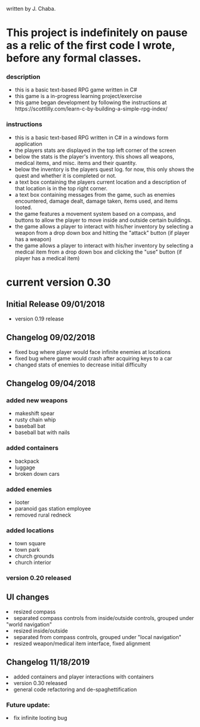 written by J. Chaba.

<h1> This project is indefinitely on pause as a relic of the first code I wrote, before any formal classes. </h1>

<h3>description</h3>
<ul>
<li>this is a basic text-based RPG game written in C#</li>
<li>this game is a in-progress learning project/exercise</li>
<li>this game began development by following the instructions at https://scottlilly.com/learn-c-by-building-a-simple-rpg-index/</li>
</ul>

<h3>instructions</h3>
<ul>
<li>this is a basic text-based RPG written in C# in a windows form application</li>

<li>the players stats are displayed in the top left corner of the screen</li>
<li>below the stats is the player's inventory. this shows all weapons, medical items, and misc. items and their quantity.</li>
<li>below the inventory is the players quest log. for now, this only shows the quest and whether it is completed or not.</li>
<li>a text box containing the players current location and a description of that location is in the top right corner.</li>
<li>a text box containing messages from the game, such as enemies encountered, damage dealt, damage taken, items used, and items looted.</li>

<li>the game features a movement system based on a compass, and buttons to allow the player to move inside and outside certain buildings.</li>

<li>the game allows a player to interact with his/her inventory by selecting a weapon from a drop down box and hitting the "attack" button (if player has a weapon)</li>

<li>the game allows a player to interact with his/her inventory by selecting a medical item from a drop down box and clicking the "use" button (if player has a medical item)</li>
</ul>

<h1>current version 0.30</h1>

<h2>Initial Release 09/01/2018</h2>
<ul>
<li>version 0.19 release</li>
</ul>
<h2>Changelog 09/02/2018</h2>
<ul>
<li>fixed bug where player would face infinite enemies at locations</li>
<li>fixed bug where game would crash after acquiring keys to a car</li>
<li>changed stats of enemies to decrease initial difficulty</li>
</ul>
<h2>Changelog 09/04/2018</h2>

<h3>added new weapons</h3>
<ul>
<li>makeshift spear</li>
<li>rusty chain whip</li>
<li>baseball bat</li>
<li>baseball bat with nails</li>
</ul>
<h3>added containers</h3>
<ul>
<li>backpack</li>
<li>luggage</li>
<li>broken down cars</li>
</ul>
<h3>added enemies</h3>
<ul>
<li>looter</li>
<li>paranoid gas station employee</li>
<li>removed rural redneck</li>
</ul>
<h3>added locations</h3>
<ul>
<li>town square</li>
<li>town park</li>
<li>church grounds</li>
<li>church interior</li>
</ul>
<h3>version 0.20 released</h3>

<h2>UI changes</h2>
<li>resized compass</li>
	<li>separated compass controls from inside/outside controls, grouped under "world navigation"</li>
<li>resized inside/outside</li>
	<li>separated from compass controls, grouped under "local navigation"</li>
<li>resized weapon/medical item interface, fixed alignment</li>

<h2>Changelog 11/18/2019</h2>
<li>added containers and player interactions with containers</li>
<li>version 0.30 released</li>
<li>general code refactoring and de-spaghettification</li>
</ul>

<h3>Future update:</h3>
<li>fix infinite looting bug</li>
